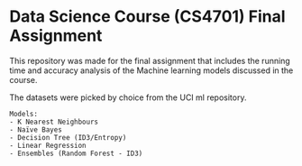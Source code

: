 # Data Science Course (CS4701) Final Assignment

This repository was made for the final assignment that includes the running time and accuracy analysis of the Machine learning models discussed in the course.

The datasets were picked by choice from the UCI ml repository.
```
Models:
- K Nearest Neighbours
- Naïve Bayes
- Decision Tree (ID3/Entropy)
- Linear Regression
- Ensembles (Random Forest - ID3)
```
